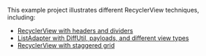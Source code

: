 
This example project illustrates different RecyclerView techniques, including:

- [RecyclerView with headers and dividers](app/src/main/java/com/example/hs/MainActivity.kt#L79)
- [ListAdapter with DiffUtil, payloads, and different view types](app/src/main/java/com/example/hs/TransactionsAdapter.kt)
- [RecyclerView with staggered grid](app/src/main/java/com/example/hs/MainActivity.kt#L123)
